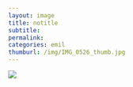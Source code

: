```yaml
---
layout: image
title: notitle
subtitle: 
permalink: 
categories: emil
thumburl: /img/IMG_0526_thumb.jpg
---
```

![](/img/IMG_0526_thumb.jpg)
